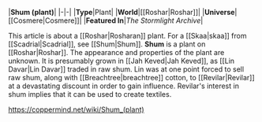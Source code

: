 |**Shum (plant)**|
|-|-|
|**Type**|Plant|
|**World**|[[Roshar\|Roshar]]|
|**Universe**|[[Cosmere\|Cosmere]]|
|**Featured In**|*The Stormlight Archive*|

This article is about a [[Roshar\|Rosharan]] plant. For a [[Skaa\|skaa]] from [[Scadrial\|Scadrial]], see [[Shum\|Shum]].
**Shum** is a plant on [[Roshar\|Roshar]].
The appearance and properties of the plant are unknown. It is presumably grown in [[Jah Keved\|Jah Keved]], as [[Lin Davar\|Lin Davar]] traded in raw shum. Lin was at one point forced to sell raw shum, along with [[Breachtree\|breachtree]] cotton, to [[Revilar\|Revilar]] at a devastating discount in order to gain influence. Revilar's interest in shum implies that it can be used to create textiles.



https://coppermind.net/wiki/Shum_(plant)